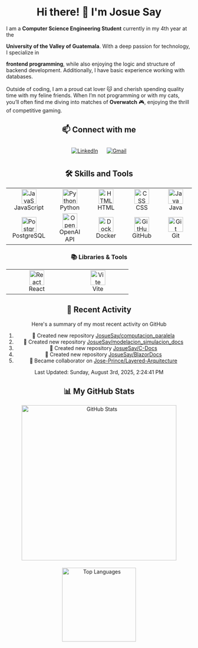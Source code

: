 <div align="center">
  <h1>Hi there! 👋 I'm Josue Say</h1>
</div>

<p style="text-align: justify;">

  I am a <strong>Computer Science Engineering Student</strong> currently in my 4th year at the

  <strong>University of the Valley of Guatemala</strong>. With a deep passion for technology, I specialize in

  <strong>frontend programming</strong>, while also enjoying the logic and structure of backend development.
  Additionally, I have basic experience working with databases. <br><br>
  Outside of coding, I am a proud cat lover 🐱 and cherish spending quality time with my feline friends. When I’m not programming or with my cats, you’ll often find me diving into matches of <strong>Overwatch</strong> 🎮, enjoying the thrill of competitive gaming.
</p>

<div align="center">
  <h2>📫 Connect with me</h2>
  <p style="text-align: center;">
    <a href="https://www.linkedin.com/in/josuesay/" target="_blank" style="display: inline-block; margin: 10px;">
      <img src="https://img.shields.io/badge/LinkedIn-%230077B5.svg?style=for-the-badge&logo=linkedin&logoColor=white" alt="LinkedIn">
    </a>
    <a href="mailto:josuesay770@gmail.com" style="display: inline-block; margin: 10px;">
      <img src="https://img.shields.io/badge/Gmail-D14836?style=for-the-badge&logo=gmail&logoColor=white" alt="Gmail">
    </a>
  </p>
</div>

<div align="center">
  <h2>🛠️ Skills and Tools</h2>
  <table align="center">
    <tr>
      <td align="center" width="150">
        <img src="https://cdn.jsdelivr.net/gh/devicons/devicon/icons/javascript/javascript-original.svg" width="40" height="40" alt="JavaScript"/>
        <br />JavaScript
      </td>
      <td align="center" width="150">
        <img src="https://cdn.jsdelivr.net/gh/devicons/devicon/icons/python/python-original.svg" width="40" height="40" alt="Python"/>
        <br />Python
      </td>
      <td align="center" width="150">
        <img src="https://cdn.jsdelivr.net/gh/devicons/devicon/icons/html5/html5-original.svg" width="40" height="40" alt="HTML"/>
        <br />HTML
      </td>
      <td align="center" width="150">
        <img src="https://cdn.jsdelivr.net/gh/devicons/devicon/icons/css3/css3-original.svg" width="40" height="40" alt="CSS"/>
        <br />CSS
      </td>
      <td align="center" width="150">
        <img src="https://cdn.jsdelivr.net/gh/devicons/devicon/icons/java/java-original.svg" width="40" height="40" alt="Java"/>
        <br />Java
      </td>
    </tr>
    <tr>
      <td align="center" width="150">
        <img src="https://cdn.jsdelivr.net/gh/devicons/devicon/icons/postgresql/postgresql-original.svg" width="40" height="40" alt="PostgreSQL"/>
        <br />PostgreSQL
      </td>
      <td align="center" width="150">
        <img src="https://static-00.iconduck.com/assets.00/openai-icon-2021x2048-4rpe5x7n.png" width="40" height="40" alt="OpenAI"/>
        <br />OpenAI API
      </td>
      <td align="center" width="150">
        <img src="https://cdn.jsdelivr.net/gh/devicons/devicon/icons/docker/docker-original.svg" width="40" height="40" alt="Docker"/>
        <br />Docker
      </td>
      <td align="center" width="150">
        <img src="https://img.icons8.com/ios11/512/FFFFFF/github.png" width="40" height="40" alt="GitHub"/>
        <br />GitHub
      </td>
      <td align="center" width="150">
        <img src="https://cdn.jsdelivr.net/gh/devicons/devicon/icons/git/git-original.svg" width="40" height="40" alt="Git"/>
        <br />Git
      </td>
    </tr>
  </table>

  <h3>📚 Libraries & Tools</h3>
  <table align="center">
    <tr>
      <td align="center" width="150">
        <img src="https://cdn.jsdelivr.net/gh/devicons/devicon/icons/react/react-original.svg" width="40" height="40" alt="React"/>
        <br />React
      </td>
      <td align="center" width="150">
        <img src="https://vitejs.dev/logo.svg" width="40" height="40" alt="Vite"/>
        <br />Vite
      </td>
    </tr>
  </table>
</div>

<div align="center">
  <h2>📜 Recent Activity</h2>
  <p style="text-align: center;">Here's a summary of my most recent activity on GitHub</p>
  
  <!--RECENT_ACTIVITY:start-->
1. 📔 Created new repository [JosueSay/computacion_paralela](https://github.com/JosueSay/computacion_paralela)
2. 📔 Created new repository [JosueSay/modelacion_simulacion_docs](https://github.com/JosueSay/modelacion_simulacion_docs)
3. 📔 Created new repository [JosueSay/C-Docs](https://github.com/JosueSay/C-Docs)
4. 📔 Created new repository [JosueSay/BlazorDocs](https://github.com/JosueSay/BlazorDocs)
5. 🤝 Became collaborator on [Jose-Prince/Layered-Arquitecture](https://github.com/Jose-Prince/Layered-Arquitecture)
<!--RECENT_ACTIVITY:end-->

  <!--RECENT_ACTIVITY:last_update-->
Last Updated: Sunday, August 3rd, 2025, 2:24:41 PM
<!--RECENT_ACTIVITY:last_update_end-->
</div>

<div align="center">
  <h2>📊 My GitHub Stats</h2>
  <div style="display: flex; justify-content: center; align-items: center; gap: 20px; flex-wrap: wrap;">
    <img
      src="https://github-readme-stats.vercel.app/api?username=josuesay&hide_border=true&line_height=30&rank_icon=github&theme=dracula&show_icons=true&bg_color=45,2f3048,3f405e"
      alt="GitHub Stats"
      style="width: 420px;"
    />
    <a href="https://github.com/anuraghazra/github-readme-stats">
      <img
        src="https://github-readme-stats.vercel.app/api/top-langs/?username=josuesay&hide=html&theme=dracula&hide_border=true&bg_color=45,2f3048,3f405e"
        alt="Top Languages"
        style="height: 200px;"
      />
    </a>
  </div>
</div>
